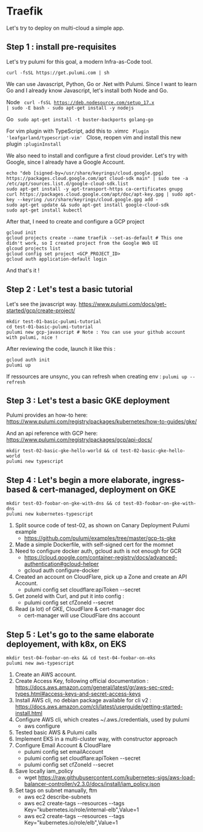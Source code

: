 # Traefik

Let's try to deploy on  multi-cloud a simple app. 

## Step 1 : install pre-requisites

Let's try pulumi for this goal, a modern Infra-as-Code tool.

`curl -fsSL https://get.pulumi.com | sh`

We can use Javascript, Python, Go or .Net with Pulumi. Since I want to learn Go and I already know Javascript, let's install both Node and Go.

Node
<code>
curl -fsSL https://deb.nodesource.com/setup_17.x | sudo -E bash -
sudo apt-get install -y nodejs
</code>

Go
<code>
sudo apt-get install -t buster-backports golang-go
</code>

For vim plugin with TypeScript, add this to .vimrc
<code>
Plugin 'leafgarland/typescript-vim'
</code>
Close, reopen vim and install this new plugin `:pluginInstall`


We also need to install and configure a first cloud provider. Let's try with Google, since I already have a Google Account.

```
echo "deb [signed-by=/usr/share/keyrings/cloud.google.gpg] https://packages.cloud.google.com/apt cloud-sdk main" | sudo tee -a /etc/apt/sources.list.d/google-cloud-sdk.list
sudo apt-get install -y apt-transport-https ca-certificates gnupg
curl https://packages.cloud.google.com/apt/doc/apt-key.gpg | sudo apt-key --keyring /usr/share/keyrings/cloud.google.gpg add -
sudo apt-get update && sudo apt-get install google-cloud-sdk
sudo apt-get install kubectl
```

After that, I need to create and configure a GCP project

```
gcloud init
gcloud projects create --name traefik --set-as-default # This one didn't work, so I created project from the Google Web UI
glcoud projects list
gcloud config set project <GCP_PROJECT_ID>
gcloud auth application-default login
```

And that's it !


## Step 2 : Let's test a basic tutorial


Let's see the javascript way.
https://www.pulumi.com/docs/get-started/gcp/create-project/

```
mkdir test-01-basic-pulumi-tutorial
cd test-01-basic-pulumi-tutorial
pulumi new gcp-javascript # Note : You can use your github account with pulumi, nice !
```

After reviewing the code, launch it like this :
```
gcloud auth init
pulumi up
```

If ressources are unsync, you can refresh when creating env : `pulumi up --refresh`

## Step 3 : Let's test a basic GKE deployment

Pulumi provides an how-to here:
https://www.pulumi.com/registry/packages/kubernetes/how-to-guides/gke/

And an api reference with GCP here:
https://www.pulumi.com/registry/packages/gcp/api-docs/

```
mkdir test-02-basic-gke-hello-world && cd test-02-basic-gke-hello-world
pulumi new typescript
```

## Step 4 : Let's begin a more elaborate, ingress-based & cert-managed, deployment on GKE
```
mkdir test-03-foobar-on-gke-with-dns && cd test-03-foobar-on-gke-with-dns
pulumi new kubernetes-typescript
```

1. Split source code of test-02, as shown on Canary Deployment Pulumi example
   - https://github.com/pulumi/examples/tree/master/gcp-ts-gke
2. Made a simple Dockerfile, with self-signed cert  for the momnet
3. Need to configure docker auth, gcloud auth is not enough for GCR
   - https://cloud.google.com/container-registry/docs/advanced-authentication#gcloud-helper
   - gcloud auth configure-docker
4. Created an account on CloudFlare, pick up a Zone and create an API Account.
   - pulumi config set cloudflare:apiToken --secret
5. Get zoneId with Curl, and put it into config :
   - pulumi config set cfZoneId --secret
6. Read (a lot) of GKE, CloudFlare & cert-manager doc
   - cert-manager will use CloudFlare dns account


## Step 5 : Let's go to the same elaborate deployement, with k8x, on EKS


```
mkdir test-04-foobar-on-eks && cd test-04-foobar-on-eks
pulumi new aws-typescript
```
1. Create an AWS account. 
2. Create Access Key, following official documentation : https://docs.aws.amazon.com/general/latest/gr/aws-sec-cred-types.html#access-keys-and-secret-access-keys 
3. Install AWS cli, no debian package available for cli v2 : https://docs.aws.amazon.com/cli/latest/userguide/getting-started-install.html
4. Configure AWS cli, which creates ~/.aws./credentials, used by pulumi
   - aws configure
5. Tested basic AWS & Pulumi calls
6. Implement EKS in a multi-cluster way, with constructor approach
7. Configure Email Account & CloudFlare 
   - pulumi config set emailAccount
   - pulumi config set cloudflare:apiToken --secret
   - pulumi config set cfZoneId --secret
8. Save locally iam_policy
   - wget https://raw.githubusercontent.com/kubernetes-sigs/aws-load-balancer-controller/v2.3.0/docs/install/iam_policy.json
9. Set tags on subnet manually, ftm
   - aws ec2 describe-subnets
   - aws ec2 create-tags  --resources <privateSubnetId> --tags Key="kubernetes.io/role/internal-elb",Value=1
   - aws ec2 create-tags  --resources <publicSubnetId> --tags Key="kubernetes.io/role/elb",Value=1


